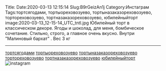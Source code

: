 Title:
Date:2020-03-13 12:15:14
Slug:B9rGeizAn1j
Category:Инстаграм
Tags:тортсягодами, тортыореховозуево, тортыназаказореховозуево, тортореховозуево, тортназаказореховозуево, юбилейныйторт
image:2020-03-13_12-15-14_UTC_tntl.jpg
Юбилейный торт в классическом декоре.
Ягоды и шоколад, для меня, бомбическое сочетание. Стильно, строго, а главное очень вкусно.
Внутри "Малиновый бархат" . Вес 3 кг
____________________
[тортсягодами]({tag}тортсягодами) [тортыореховозуево]({tag}тортыореховозуево) [тортыназаказореховозуево]({tag}тортыназаказореховозуево) [тортореховозуево]({tag}тортореховозуево) [тортназаказореховозуево]({tag}тортназаказореховозуево) [юбилейныйторт]({tag}юбилейныйторт)
![instagram]({attach}images/2020-03-13_12-15-14_UTC.jpg)

